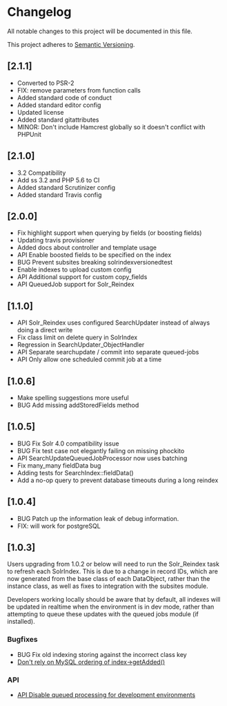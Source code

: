 # Changelog

All notable changes to this project will be documented in this file.

This project adheres to [Semantic Versioning](http://semver.org/).

## [2.1.1]

* Converted to PSR-2
* FIX: remove parameters from function calls
* Added standard code of conduct
* Added standard editor config
* Updated license
* Added standard gitattributes
* MINOR: Don't include Hamcrest globally so it doesn't conflict with PHPUnit

## [2.1.0]

* 3.2 Compatibility
* Add ss 3.2 and PHP 5.6 to CI
* Added standard Scrutinizer config
* Added standard Travis config

## [2.0.0]

* Fix highlight support when querying by fields (or boosting fields)
* Updating travis provisioner
* Added docs about controller and template usage
* API Enable boosted fields to be specified on the index
* BUG Prevent subsites breaking solrindexversionedtest
* Enable indexes to upload custom config
* API Additional support for custom copy_fields
* API QueuedJob support for Solr_Reindex

## [1.1.0]

* API Solr_Reindex uses configured SearchUpdater instead of always doing a direct write
* Fix class limit on delete query in SolrIndex
* Regression in SearchUpdater_ObjectHandler
* API Separate searchupdate / commit into separate queued-jobs
* API Only allow one scheduled commit job at a time

## [1.0.6]

* Make spelling suggestions more useful
* BUG Add missing addStoredFields method

## [1.0.5]

* BUG Fix Solr 4.0 compatibility issue
* BUG Fix test case not elegantly failing on missing phockito
* API SearchUpdateQueuedJobProcessor now uses batching
* Fix many_many fieldData bug
* Adding tests for SearchIndex::fieldData()
* Add a no-op query to prevent database timeouts during a long reindex

## [1.0.4]

* BUG Patch up the information leak of debug information.
* FIX: will work for postgreSQL

## [1.0.3]

Users upgrading from 1.0.2 or below will need to run the Solr_Reindex task to refresh
each SolrIndex. This is due to a change in record IDs, which are now generated from
the base class of each DataObject, rather than the instance class, as well as fixes
to integration with the subsites module.

Developers working locally should be aware that by default, all indexes will be updated
in realtime when the environment is in dev mode, rather than attempting to queue these
updates with the queued jobs module (if installed).

### Bugfixes

 * BUG Fix old indexing storing against the incorrect class key
 * [Don't rely on MySQL ordering of index->getAdded()](https://github.com/silverstripe-labs/silverstripe-fulltextsearch/commit/4b51393e014fc4c0cc8e192c74eb4594acaca605)

### API

 * [API Disable queued processing for development environments](https://github.com/silverstripe-labs/silverstripe-fulltextsearch/commit/71fc359b3711cf5b9429d86da0f1e0b20bd43dee)
